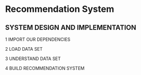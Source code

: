 # Recommendation System



 ## SYSTEM DESIGN AND IMPLEMENTATION

1 IMPORT OUR DEPENDENCIES 

2 LOAD DATA SET 

3 UNDERSTAND DATA SET 

4 BUILD RECOMMENDATION SYSTEM 


